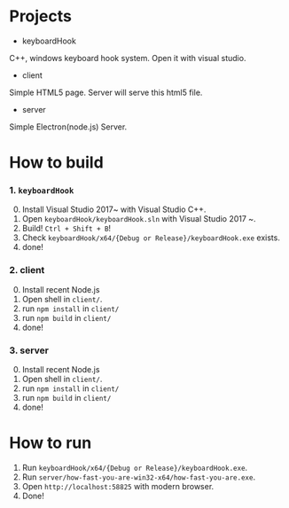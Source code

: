 # Projects

- keyboardHook

C++, windows keyboard hook system. Open it with visual studio.

- client

Simple HTML5 page. Server will serve this html5 file.

- server

Simple Electron(node.js) Server.

# How to build

### 1. `keyboardHook`

0. Install Visual Studio 2017~ with Visual Studio C++.
1. Open `keyboardHook/keyboardHook.sln` with Visual Studio 2017 ~.
2. Build! `Ctrl + Shift + B`!
3. Check `keyboardHook/x64/{Debug or Release}/keyboardHook.exe` exists.
4. done!

### 2. client

0. Install recent Node.js
1. Open shell in `client/`.
2. run `npm install` in `client/`
3. run `npm build` in `client/`
4. done!

### 3. server

0. Install recent Node.js
1. Open shell in `client/`.
2. run `npm install` in `client/`
3. run `npm build` in `client/`
4. done!

# How to run

1. Run `keyboardHook/x64/{Debug or Release}/keyboardHook.exe`.
2. Run `server/how-fast-you-are-win32-x64/how-fast-you-are.exe`.
3. Open `http://localhost:58825` with modern browser.
4. Done!